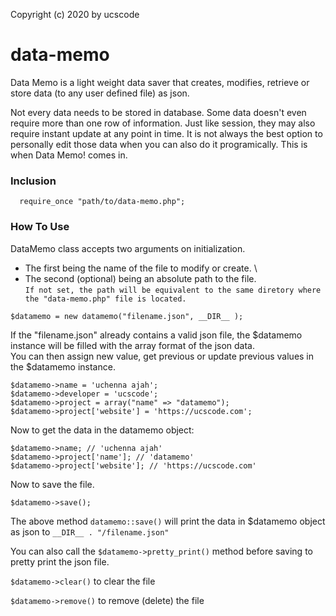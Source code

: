 Copyright (c) 2020 by ucscode

# data-memo
Data Memo is a light weight data saver that creates, modifies, retrieve or store data (to any user defined file) as json.

Not every data needs to be stored in database. Some data doesn't even require more than one row of information. Just like session, they may also require instant update at any point in time. It is not always the best option to personally edit those data when you can also do it programically. This is when Data Memo! comes in.

### Inclusion
``` 
  require_once "path/to/data-memo.php"; 
```

### How To Use
DataMemo class accepts two arguments on initialization.

- The first being the name of the file to modify or create. \
- The second (optional) being an absolute path to the file. \
  `If not set, the path will be equivalent to the same diretory where the "data-memo.php" file is located.`
  
``` $datamemo = new datamemo("filename.json", __DIR__ ); ```

If the "filename.json" already contains a valid json file, the $datamemo instance will be filled with the array format of the json data.\
You can then assign new value, get previous or update previous values in the $datamemo instance.

``` 
$datamemo->name = 'uchenna ajah';
$datamemo->developer = 'ucscode';
$datamemo->project = array("name" => "datamemo");
$datamemo->project['website'] = 'https://ucscode.com';
```
Now to get the data in the datamemo object:

```
$datamemo->name; // 'uchenna ajah'
$datamemo->project['name']; // 'datamemo'
$datamemo->project['website']; // 'https://ucscode.com'
```

Now to save the file.
```
$datamemo->save();
```

The above method ```datamemo::save()``` will print the data in $datamemo object as json to ``` __DIR__ . "/filename.json" ```

You can also call the ```$datamemo->pretty_print()``` method before saving to pretty print the json file.

```$datamemo->clear()``` to clear the file

```$datamemo->remove()``` to remove (delete) the file




